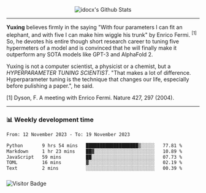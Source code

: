 <div align="center">
    <img align="center" src="https://github-readme-stats.vercel.app/api?username=idocx&show_icons=true&count_private=true&hide_border=true" alt="idocx's Github Stats"></img>
</div>

---

**Yuxing** believes firmly in the saying "With four parameters I can fit an elephant, and with five I can make him wiggle his trunk" by Enrico Fermi. <sup>[1]</sup> So, he devotes his entire though short research career to tuning five hypermeters of a model and is convinced that he will finally make it outperform any SOTA models like GPT-3 and AlphaFold 2.

Yuxing is not a computer scientist, a physicist or a chemist, but a *HYPERPARAMETER TUNING SCIENTIST*. "That makes a lot of difference. Hyperparameter tuning is the technique that changes our life, especially before pulishing a paper.", he said.

[1] Dyson, F. A meeting with Enrico Fermi. Nature 427, 297 (2004).


---

### 📊 Weekly development time
<!--START_SECTION:waka-->

```txt
From: 12 November 2023 - To: 19 November 2023

Python       9 hrs 54 mins   ███████████████████▒░░░░░   77.81 %
Markdown     1 hr 23 mins    ██▓░░░░░░░░░░░░░░░░░░░░░░   10.89 %
JavaScript   59 mins         ██░░░░░░░░░░░░░░░░░░░░░░░   07.73 %
TOML         16 mins         ▓░░░░░░░░░░░░░░░░░░░░░░░░   02.19 %
Text         2 mins          ░░░░░░░░░░░░░░░░░░░░░░░░░   00.39 %
```

<!--END_SECTION:waka-->

### 

![Visitor Badge](https://visitor-badge.laobi.icu/badge?page_id=idocx.idocx)